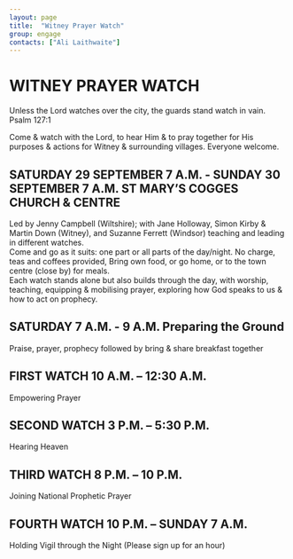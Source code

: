 ```yaml
---
layout: page
title:  "Witney Prayer Watch"
group: engage
contacts: ["Ali Laithwaite"]
---
```


# WITNEY PRAYER WATCH

Unless the Lord watches over the city, the guards stand watch in vain. 
Psalm 127:1 

Come & watch with the Lord, to hear Him & to pray together for His purposes & actions for Witney & surrounding villages.  Everyone welcome.    

## SATURDAY 29 SEPTEMBER 7 A.M. - SUNDAY 30 SEPTEMBER 7 A.M.   ST MARY’S COGGES CHURCH & CENTRE

Led by Jenny Campbell (Wiltshire); with Jane Holloway, Simon Kirby & Martin Down (Witney), and Suzanne Ferrett (Windsor) teaching and leading in different watches.     
Come and go as it suits: one part or all parts of the day/night. No charge, teas and coffees provided, Bring own food, or go home, or to the town centre (close by) for meals.   
Each watch stands alone but also builds through the day, with worship, teaching, equipping & mobilising prayer, exploring how God speaks to us & how to act on prophecy. 
 
## SATURDAY  7 A.M. - 9 A.M. Preparing the Ground
Praise, prayer, prophecy followed by bring & share breakfast together  
 
## FIRST WATCH  10 A.M. – 12:30 A.M.  
Empowering Prayer  
 
## SECOND WATCH  3 P.M. – 5:30 P.M.  
Hearing Heaven  
 
## THIRD WATCH  8 P.M. – 10 P.M.  
Joining National Prophetic Prayer  
 
## FOURTH WATCH 10 P.M. – SUNDAY 7 A.M. 
Holding Vigil through the Night (Please sign up for an hour)
